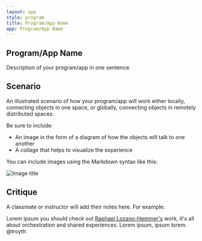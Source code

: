 ```yaml
---
layout: app
style: program
title: Program/App Name
app: Program/App Name
---
```

##	Program/App Name

Description of your program/app in one sentence.


## Scenario

An illustrated scenario of how your program/app will work either locally, connecting objects in one space, or globally, connecting objects in remotely distributed spaces.

Be sure to include:

*   An image in the form of a diagram of how the objects will talk to one another
*   A collage that helps to visualize the experience

You can include images using the Markdown syntax like this:

![Image title](http://placehold.it/500x350)


## Critique

A classmate or instructor will add their notes here. For example:

Lorem ipsum you should check out [Raphael Lozano-Hemmer's](http://www.lozano-hemmer.com/) work, it's all about orchestration and shared experiences. Lorem ipsum, ipsum lorem.  
@troyth
